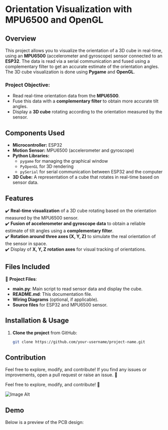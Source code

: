# Orientation Visualization with MPU6500 and OpenGL

## Overview  
This project allows you to visualize the orientation of a 3D cube in real-time, using an **MPU6500** (accelerometer and gyroscope) sensor connected to an **ESP32**. The data is read via a serial communication and fused using a complementary filter to get an accurate estimate of the orientation angles. The 3D cube visualization is done using **Pygame** and **OpenGL**.

### Project Objective:
- Read real-time orientation data from the **MPU6500**.
- Fuse this data with a **complementary filter** to obtain more accurate tilt angles.
- Display a **3D cube** rotating according to the orientation measured by the sensor.

## Components Used  
- **Microcontroller:** ESP32  
- **Motion Sensor:** MPU6500 (accelerometer and gyroscope)  
- **Python Libraries:**
  - `pygame` for managing the graphical window  
  - `PyOpenGL` for 3D rendering  
  - `pySerial` for serial communication between ESP32 and the computer  
- **3D Cube:** A representation of a cube that rotates in real-time based on sensor data.

## Features  
✔️ **Real-time visualization** of a 3D cube rotating based on the orientation measured by the MPU6500 sensor.  
✔️ **Fusion of accelerometer and gyroscope data** to obtain a reliable estimate of tilt angles using a **complementary filter**.  
✔️ **Rotation around three axes (X, Y, Z)** to simulate the real orientation of the sensor in space.  
✔️ Display of **X, Y, Z rotation axes** for visual tracking of orientations.

## Files Included  
📁 **Project Files**:  
  - **main.py**: Main script to read sensor data and display the cube.  
  - **README.md**: This documentation file.  
  - **Wiring Diagrams** (optional, if applicable).  
  - **Source files** for ESP32 and MPU6500 sensor.

## Installation & Usage  
1. **Clone the project** from GitHub:  
   ```bash
   git clone https://github.com/your-username/project-name.git

## Contribution
Feel free to explore, modify, and contribute! If you find any issues or improvements, open a pull request or raise an issue. 🚀




Feel free to explore, modify, and contribute! 🚀


![Image Alt](https://github.com/FaresAmor/HARDWARE-Design/blob/403708126704611446c14cd4ab31e6370bbe946b/Reg.png)
## Demo
Below is a preview of the PCB design:
